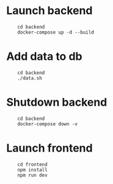 # Launch backend
```
    cd backend
    docker-compose up -d --build
```

# Add data to db
```
    cd backend
    ./data.sh
```

# Shutdown backend
```
    cd backend
    docker-compose down -v
```

# Launch frontend
```
    cd frontend
    npm install
    npm run dev
```
